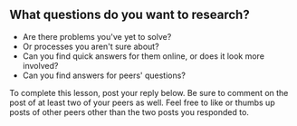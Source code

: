 ## What questions do you want to research?

- Are there problems you've yet to solve?
- Or processes you aren't sure about?
- Can you find quick answers for them online, or does it look more involved?
- Can you find answers for peers' questions?

To complete this lesson, post your reply below. Be sure to comment on the post
of at least two of your peers as well. Feel free to like or thumbs up posts of
other peers other than the two posts you responded to.
